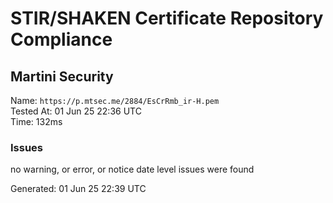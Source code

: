 # STIR/SHAKEN Certificate Repository Compliance

## Martini Security

Name: `https://p.mtsec.me/2884/EsCrRmb_ir-H.pem`\
Tested At: 01 Jun 25 22:36 UTC\
Time: 132ms

### Issues

no warning, or error, or notice date level issues were found

Generated: 01 Jun 25 22:39 UTC